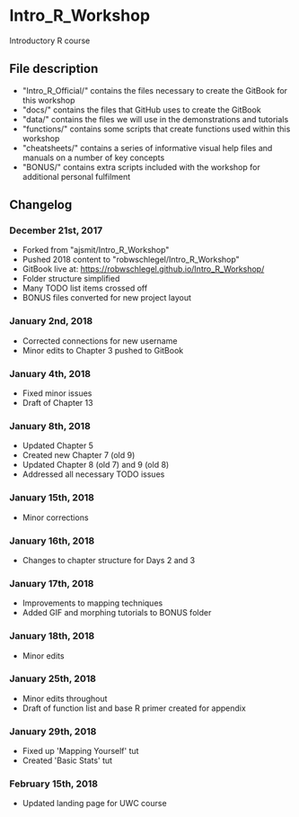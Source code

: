 # Intro_R\_Workshop

Introductory R course

## File description

-   "Intro_R\_Official/" contains the files necessary to create the GitBook for this workshop
-   "docs/" contains the files that GitHub uses to create the GitBook
-   "data/" contains the files we will use in the demonstrations and tutorials
-   "functions/" contains some scripts that create functions used within this workshop
-   "cheatsheets/" contains a series of informative visual help files and manuals on a number of key concepts
-   "BONUS/" contains extra scripts included with the workshop for additional personal fulfilment

## Changelog

### December 21st, 2017

-   Forked from "ajsmit/Intro_R\_Workshop"
-   Pushed 2018 content to "robwschlegel/Intro_R\_Workshop"
-   GitBook live at: <https://robwschlegel.github.io/Intro_R_Workshop/>
-   Folder structure simplified
-   Many TODO list items crossed off
-   BONUS files converted for new project layout

### January 2nd, 2018

-   Corrected connections for new username
-   Minor edits to Chapter 3 pushed to GitBook

### January 4th, 2018

-   Fixed minor issues
-   Draft of Chapter 13

### January 8th, 2018

-   Updated Chapter 5
-   Created new Chapter 7 (old 9)
-   Updated Chapter 8 (old 7) and 9 (old 8)
-   Addressed all necessary TODO issues

### January 15th, 2018

-   Minor corrections

### January 16th, 2018

-   Changes to chapter structure for Days 2 and 3

### January 17th, 2018

-   Improvements to mapping techniques
-   Added GIF and morphing tutorials to BONUS folder

### January 18th, 2018

-   Minor edits

### January 25th, 2018

-   Minor edits throughout
-   Draft of function list and base R primer created for appendix

### January 29th, 2018

-   Fixed up 'Mapping Yourself' tut
-   Created 'Basic Stats' tut

### February 15th, 2018

-   Updated landing page for UWC course
